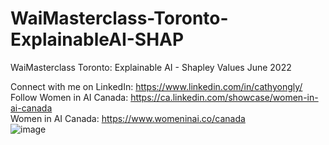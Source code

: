 # WaiMasterclass-Toronto-ExplainableAI-SHAP
WaiMasterclass Toronto: Explainable AI - Shapley Values June 2022

Connect with me on LinkedIn: https://www.linkedin.com/in/cathyongly/ <br />
Follow Women in AI Canada: https://ca.linkedin.com/showcase/women-in-ai-canada <br />
Women in AI Canada: https://www.womeninai.co/canada <br />
![image](https://user-images.githubusercontent.com/47376771/174876337-6ee10d66-6567-4066-8276-2b27aa423ac7.png)
